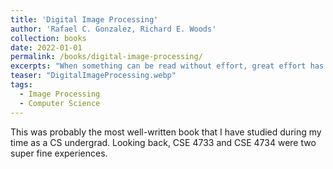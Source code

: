 ```yaml
---
title: 'Digital Image Processing'
author: 'Rafael C. Gonzalez, Richard E. Woods'
collection: books
date: 2022-01-01
permalink: /books/digital-image-processing/
excerpts: "When something can be read without effort, great effort has gone into its writing."
teaser: "DigitalImageProcessing.webp"
tags:
  - Image Processing
  - Computer Science
---
```


This was probably the most well-written book that I have studied during my time as a CS undergrad. Looking back, CSE 4733 and CSE 4734 were two super fine experiences.